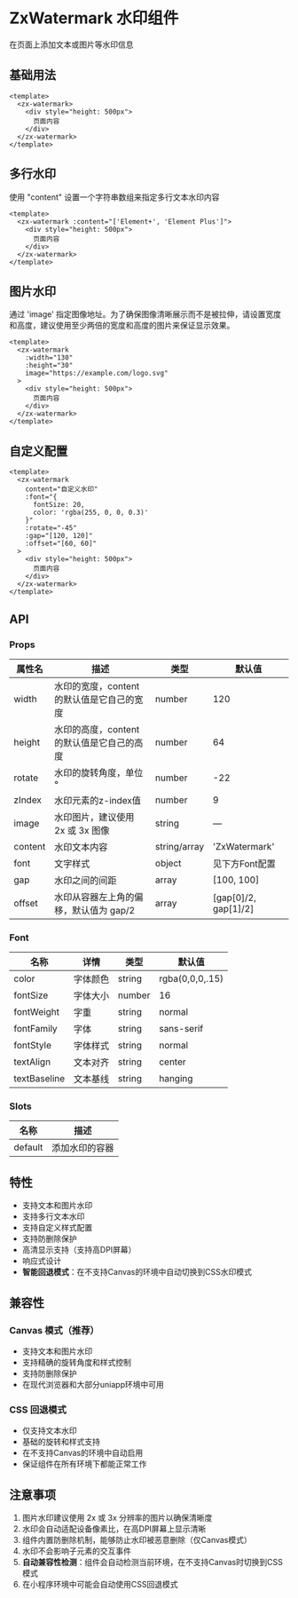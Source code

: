 # ZxWatermark 水印组件

在页面上添加文本或图片等水印信息

## 基础用法

```vue
<template>
  <zx-watermark>
    <div style="height: 500px">
      页面内容
    </div>
  </zx-watermark>
</template>
```

## 多行水印

使用 "content" 设置一个字符串数组来指定多行文本水印内容

```vue
<template>
  <zx-watermark :content="['Element+', 'Element Plus']">
    <div style="height: 500px">
      页面内容
    </div>
  </zx-watermark>
</template>
```

## 图片水印

通过 'image' 指定图像地址。为了确保图像清晰展示而不是被拉伸，请设置宽度和高度，建议使用至少两倍的宽度和高度的图片来保证显示效果。

```vue
<template>
  <zx-watermark
    :width="130"
    :height="30"
    image="https://example.com/logo.svg"
  >
    <div style="height: 500px">
      页面内容
    </div>
  </zx-watermark>
</template>
```

## 自定义配置

```vue
<template>
  <zx-watermark
    content="自定义水印"
    :font="{
      fontSize: 20,
      color: 'rgba(255, 0, 0, 0.3)'
    }"
    :rotate="-45"
    :gap="[120, 120]"
    :offset="[60, 60]"
  >
    <div style="height: 500px">
      页面内容
    </div>
  </zx-watermark>
</template>
```

## API

### Props

| 属性名 | 描述 | 类型 | 默认值 |
|--------|------|------|--------|
| width | 水印的宽度，content 的默认值是它自己的宽度 | number | 120 |
| height | 水印的高度，content 的默认值是它自己的高度 | number | 64 |
| rotate | 水印的旋转角度，单位 ° | number | -22 |
| zIndex | 水印元素的z-index值 | number | 9 |
| image | 水印图片，建议使用 2x 或 3x 图像 | string | — |
| content | 水印文本内容 | string/array | 'ZxWatermark' |
| font | 文字样式 | object | 见下方Font配置 |
| gap | 水印之间的间距 | array | [100, 100] |
| offset | 水印从容器左上角的偏移，默认值为 gap/2 | array | [gap[0]/2, gap[1]/2] |

### Font

| 名称 | 详情 | 类型 | 默认值 |
|------|------|------|--------|
| color | 字体颜色 | string | rgba(0,0,0,.15) |
| fontSize | 字体大小 | number | 16 |
| fontWeight | 字重 | string | normal |
| fontFamily | 字体 | string | sans-serif |
| fontStyle | 字体样式 | string | normal |
| textAlign | 文本对齐 | string | center |
| textBaseline | 文本基线 | string | hanging |

### Slots

| 名称 | 描述 |
|------|------|
| default | 添加水印的容器 |

## 特性

- 支持文本和图片水印
- 支持多行文本水印
- 支持自定义样式配置
- 支持防删除保护
- 高清显示支持（支持高DPI屏幕）
- 响应式设计
- **智能回退模式**：在不支持Canvas的环境中自动切换到CSS水印模式

## 兼容性

### Canvas 模式（推荐）
- 支持文本和图片水印
- 支持精确的旋转角度和样式控制
- 支持防删除保护
- 在现代浏览器和大部分uniapp环境中可用

### CSS 回退模式
- 仅支持文本水印
- 基础的旋转和样式支持
- 在不支持Canvas的环境中自动启用
- 保证组件在所有环境下都能正常工作

## 注意事项

1. 图片水印建议使用 2x 或 3x 分辨率的图片以确保清晰度
2. 水印会自动适配设备像素比，在高DPI屏幕上显示清晰
3. 组件内置防删除机制，能够防止水印被恶意删除（仅Canvas模式）
4. 水印不会影响子元素的交互事件
5. **自动兼容性检测**：组件会自动检测当前环境，在不支持Canvas时切换到CSS模式
6. 在小程序环境中可能会自动使用CSS回退模式
